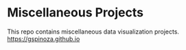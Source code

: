 # Miscellaneous Projects
This repo contains miscellaneous data visualization projects.
https://gspinoza.github.io
